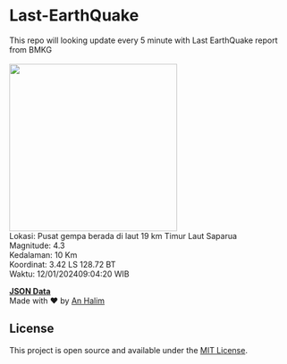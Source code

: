 # Last-EarthQuake
This repo will looking update every 5 minute with Last EarthQuake report from BMKG
<br>
<br>
<img src="https://static.bmkg.go.id/20240112090420.mmi.jpg" width="300"/>
<br>
Lokasi: Pusat gempa berada di laut 19 km Timur Laut Saparua <br>
Magnitude: 4.3 <br>
Kedalaman: 10 Km <br>
Koordinat: 3.42 LS 128.72 BT <br>
Waktu: 12/01/202409:04:20 WIB <br>

<a href="./data/data.json">**JSON Data**</a>
<br>
Made with ❤️ by <a href="https://github.com/an-halim">An Halim</a>
## License

This project is open source and available under the [MIT License](LICENSE).
